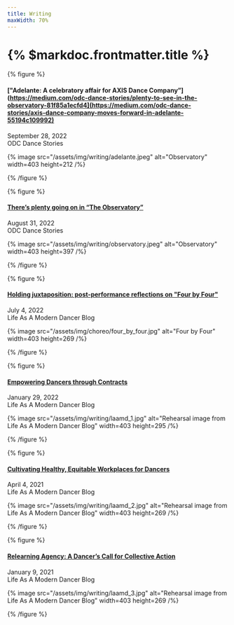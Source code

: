 ```yaml
---
title: Writing
maxWidth: 70%
---
```


# {% $markdoc.frontmatter.title %}

{% figure %}

#### ["Adelante: A celebratory affair for AXIS Dance Company”](https://medium.com/odc-dance-stories/plenty-to-see-in-the-observatory-81f85a1ecfd4](https://medium.com/odc-dance-stories/axis-dance-company-moves-forward-in-adelante-55194c109992)

September 28, 2022  
ODC Dance Stories

{% image src="/assets/img/writing/adelante.jpeg" alt="Observatory" width=403 height=212 /%}

{% /figure %}

{% figure %}

#### [There’s plenty going on in “The Observatory”](https://medium.com/odc-dance-stories/plenty-to-see-in-the-observatory-81f85a1ecfd4)

August 31, 2022  
ODC Dance Stories

{% image src="/assets/img/writing/observatory.jpeg" alt="Observatory" width=403 height=397 /%}

{% /figure %}

{% figure %}

#### [Holding juxtaposition: post-performance reflections on "Four by Four"](https://blog.lifeasamoderndancer.com/2022/07/holding-juxtaposition-post-performance-reflections-on-four-by-four-.html)

July 4, 2022  
Life As A Modern Dancer Blog

{% image src="/assets/img/choreo/four_by_four.jpg" alt="Four by Four" width=403 height=269 /%}

{% /figure %}

{% figure %}

#### [Empowering Dancers through Contracts](https://blog.lifeasamoderndancer.com/2022/01/empowering-dancers-through-contracts-by-emily-hansel.html)

January 29, 2022  
Life As A Modern Dancer Blog

{% image src="/assets/img/writing/laamd_1.jpg" alt="Rehearsal image from Life As A Modern Dancer Blog" width=403 height=295 /%}

{% /figure %}

{% figure %}

#### [Cultivating Healthy, Equitable Workplaces for Dancers](https://blog.lifeasamoderndancer.com/2021/04/cultivating-healthy-equitable-workplaces-for-dancers.html)

April 4, 2021  
Life As A Modern Dancer Blog

{% image src="/assets/img/writing/laamd_2.jpg" alt="Rehearsal image from Life As A Modern Dancer Blog" width=403 height=269 /%}

{% /figure %}

{% figure %}

#### [Relearning Agency: A Dancer’s Call for Collective Action](https://blog.lifeasamoderndancer.com/2021/01/relearning-agency-a-dancers-call-for-collective-action.html)

January 9, 2021  
Life As A Modern Dancer Blog

{% image src="/assets/img/writing/laamd_3.jpg" alt="Rehearsal image from Life As A Modern Dancer Blog" width=403 height=269 /%}

{% /figure %}
